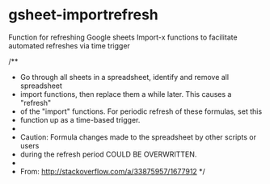 # gsheet-importrefresh
Function for refreshing Google sheets Import-x functions to facilitate automated refreshes via time trigger

/**
 * Go through all sheets in a spreadsheet, identify and remove all spreadsheet
 * import functions, then replace them a while later. This causes a "refresh"
 * of the "import" functions. For periodic refresh of these formulas, set this
 * function up as a time-based trigger.
 *
 * Caution: Formula changes made to the spreadsheet by other scripts or users
 * during the refresh period COULD BE OVERWRITTEN.
 *
 * From: http://stackoverflow.com/a/33875957/1677912
 */
